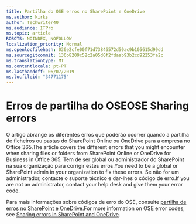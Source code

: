 ```yaml
---
title: Partilha do OSE erros no SharePoint e OneDrive
ms.author: kirks
author: Techwriter40
ms.audience: ITPro
ms.topic: article
ROBOTS: NOINDEX, NOFOLLOW
localization_priority: Normal
ms.openlocfilehash: 036e2cfe00f71d73846572d50ac9b105615d99dd
ms.sourcegitcommit: 136b8209c52c2a05d0f2fdaab93b2cd92253fa2c
ms.translationtype: MT
ms.contentlocale: pt-PT
ms.lasthandoff: 06/07/2019
ms.locfileid: "34771175"
---
```

# <a name="ose-sharing-errors"></a><span data-ttu-id="24192-102">Erros de partilha do OSE</span><span class="sxs-lookup"><span data-stu-id="24192-102">OSE Sharing errors</span></span>

<span data-ttu-id="24192-103">O artigo abrange os diferentes erros que poderão ocorrer quando a partilha de ficheiros ou pastas do SharePoint Online ou OneDrive para a empresa no Office 365.</span><span class="sxs-lookup"><span data-stu-id="24192-103">The article covers the different errors that you might encounter when sharing files or folders from SharePoint Online or OneDrive for Business in Office 365.</span></span> <span data-ttu-id="24192-104">Tem de ser global ou administrador do SharePoint na sua organização para corrigir estes erros.</span><span class="sxs-lookup"><span data-stu-id="24192-104">You need to be a global or SharePoint admin in your organization to fix these errors.</span></span> <span data-ttu-id="24192-105">Se não for um administrador, contacte o suporte técnico e dar-lhes o código de erro.</span><span class="sxs-lookup"><span data-stu-id="24192-105">If you are not an administrator, contact your help desk and give them your error code.</span></span>

<span data-ttu-id="24192-106">Para mais informações sobre códigos de erro do OSE, consulte [partilha de erros no SharePoint e OneDrive](https://docs.microsoft.com/sharepoint/sharepoint-onedrive-error-message).</span><span class="sxs-lookup"><span data-stu-id="24192-106">For more information on OSE error codes, see [Sharing errors in SharePoint and OneDrive](https://docs.microsoft.com/sharepoint/sharepoint-onedrive-error-message).</span></span>
